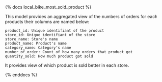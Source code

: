 {% docs local_bike_most_sold_product %}

This model provides an aggregated view of the numbers of orders for each products their columns are named below:

    product_id: Unique identifiant of the product
    store_id: Unique identifiant of the store
    store_name: Store's name
    product_name: Product's name
    category_name: Category's name
    number_of_order: Count of how many orders that product got
    quantity_sold: How much product got sold
It provides view of which product is sold better in each store.

{% enddocs %}

